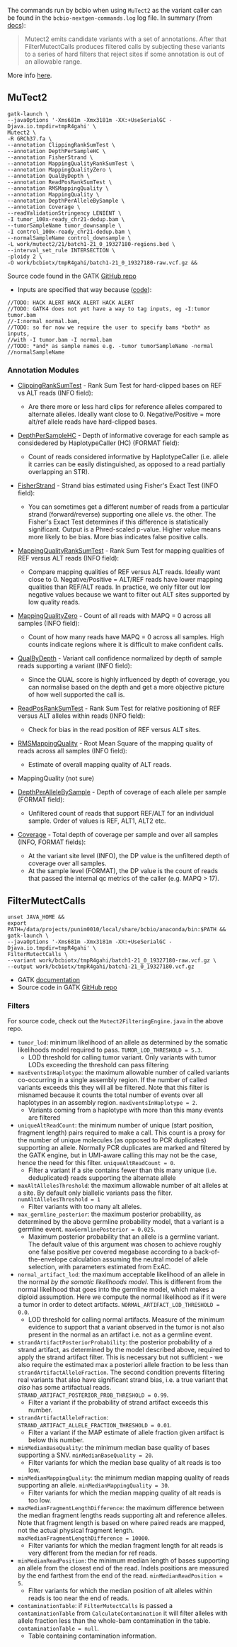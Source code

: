 The commands run by bcbio when using `MuTect2` as the variant caller can be
found in the `bcbio-nextgen-commands.log` log file. In summary (from
[docs](https://github.com/broadinstitute/gatk/tree/master/docs/mutect)):

  > Mutect2 emits candidate variants with a set of annotations. After that
    FilterMutectCalls produces filtered calls by subjecting these variants to a
    series of hard filters that reject sites if some annotation is out of an
    allowable range.

More info
[here](https://software.broadinstitute.org/gatk/gatkdocs/4.beta.1/org_broadinstitute_hellbender_tools_walkers_mutect_Mutect2.php).

## MuTect2
```
gatk-launch \
--javaOptions '-Xms681m -Xmx3181m -XX:+UseSerialGC -Djava.io.tmpdir=tmpR4gahi' \
Mutect2 \
-R GRCh37.fa \
--annotation ClippingRankSumTest \
--annotation DepthPerSampleHC \
--annotation FisherStrand \
--annotation MappingQualityRankSumTest \
--annotation MappingQualityZero \
--annotation QualByDepth \
--annotation ReadPosRankSumTest \
--annotation RMSMappingQuality \
--annotation MappingQuality \
--annotation DepthPerAlleleBySample \
--annotation Coverage \
--readValidationStringency LENIENT \
-I tumor_100x-ready_chr21-dedup.bam \
--tumorSampleName tumor_downsample \
-I control_100x-ready_chr21-dedup.bam \
--normalSampleName control_downsample \
-L work/mutect2/21/batch1-21_0_19327180-regions.bed \
--interval_set_rule INTERSECTION \
-ploidy 2 \
-O work/bcbiotx/tmpR4gahi/batch1-21_0_19327180-raw.vcf.gz &&
```

Source code found in the GATK
[GitHub repo](https://github.com/broadinstitute/gatk/blob/master/src/main/java/org/broadinstitute/hellbender/tools/walkers/mutect)


* Inputs are specified that way because
([code](https://github.com/broadinstitute/gatk/blob/a482f09909b36f772e3dd4d1e5c030f15ee7ecc5/src/main/java/org/broadinstitute/hellbender/tools/walkers/mutect/M2ArgumentCollection.java#L17)):

```
//TODO: HACK ALERT HACK ALERT HACK ALERT
//TODO: GATK4 does not yet have a way to tag inputs, eg -I:tumor tumor.bam
//-I:normal normal.bam,
//TODO: so for now we require the user to specify bams *both* as inputs,
//with -I tumor.bam -I normal.bam
//TODO: *and* as sample names e.g. -tumor tumorSampleName -normal
//normalSampleName
```

### Annotation Modules

* [ClippingRankSumTest](https://software.broadinstitute.org/gatk/documentation/tooldocs/current/org_broadinstitute_gatk_tools_walkers_annotator_ClippingRankSumTest.php) -
Rank Sum Test for hard-clipped bases on REF vs ALT reads (INFO field):
    - Are there more or less hard clips for reference alleles compared to
      alternate alleles. Ideally want close to 0. Negative/Positive = more
      alt/ref allele reads have hard-clipped bases.

* [DepthPerSampleHC](https://software.broadinstitute.org/gatk/documentation/tooldocs/current/org_broadinstitute_gatk_tools_walkers_annotator_DepthPerSampleHC.php) -
Depth of informative coverage for each sample as considedered by HaplotypeCaller (HC) (FORMAT field):
    - Count of reads considered informative by HaplotypeCaller (i.e. allele it
      carries can be easily distinguished, as opposed to a read partially
      overlapping an STR).

* [FisherStrand](https://software.broadinstitute.org/gatk/documentation/tooldocs/current/org_broadinstitute_gatk_tools_walkers_annotator_FisherStrand.php) -
Strand bias estimated using Fisher's Exact Test (INFO field):
    - You can sometimes get a different number of reads from a particular strand
      (forward/reverse) supporting one allele vs. the other. The Fisher's Exact
      Test determines if this difference is statistically significant. Output is
      a Phred-scaled p-value. Higher value means more likely to be bias. More
      bias indicates false positive calls.

* [MappingQualityRankSumTest](https://software.broadinstitute.org/gatk/documentation/tooldocs/current/org_broadinstitute_gatk_tools_walkers_annotator_MappingQualityRankSumTest.php) -
Rank Sum Test for mapping qualities of REF versus ALT reads (INFO field):
    - Compare mapping qualities of REF versus ALT reads. Ideally want close to
      0. Negative/Positive = ALT/REF reads have lower mapping qualities than
      REF/ALT reads. In practice, we only filter out low negative values because
      we want to filter out ALT sites supported by low quality reads.

* [MappingQualityZero](https://software.broadinstitute.org/gatk/documentation/tooldocs/current/org_broadinstitute_gatk_tools_walkers_annotator_MappingQualityZero.php) -
Count of all reads with MAPQ = 0 across all samples (INFO field):
    - Count of how many reads have MAPQ = 0 across all samples. High counts
      indicate regions where it is difficult to make confident calls.

* [QualByDepth](https://software.broadinstitute.org/gatk/documentation/tooldocs/current/org_broadinstitute_gatk_tools_walkers_annotator_QualByDepth.php) -
Variant call confidence normalized by depth of sample reads supporting a variant (INFO field):
    - Since the QUAL score is highly influenced by depth of coverage, you can
      normalise based on the depth and get a more objective picture of how well
      supported the call is.

* [ReadPosRankSumTest](https://software.broadinstitute.org/gatk/documentation/tooldocs/current/org_broadinstitute_gatk_tools_walkers_annotator_ReadPosRankSumTest.php) -
Rank Sum Test for relative positioning of REF versus ALT alleles within reads (INFO field):
    - Check for bias in the read position of REF versus ALT sites.


* [RMSMappingQuality](https://software.broadinstitute.org/gatk/documentation/tooldocs/current/org_broadinstitute_gatk_tools_walkers_annotator_RMSMappingQuality.php) -
Root Mean Square of the mapping quality of reads across all samples (INFO field):
    - Estimate of overall mapping quality of ALT reads.

* MappingQuality (not sure)

* [DepthPerAlleleBySample](https://software.broadinstitute.org/gatk/documentation/tooldocs/current/org_broadinstitute_gatk_tools_walkers_annotator_DepthPerAlleleBySample.php) -
Depth of coverage of each allele per sample (FORMAT field):
    - Unfiltered count of reads that support REF/ALT for an individual sample.
      Order of values is REF, ALT1, ALT2 etc.

* [Coverage](https://software.broadinstitute.org/gatk/documentation/tooldocs/current/org_broadinstitute_gatk_tools_walkers_annotator_Coverage.php) -
Total depth of coverage per sample and over all samples (INFO, FORMAT fields):
    - At the variant site level (INFO), the DP value is the unfiltered depth of
      coverage over all samples.
    - At the sample level (FORMAT), the DP value is the count of reads that
      passed the internal qc metrics of the caller (e.g. MAPQ > 17).


## FilterMutectCalls

```
unset JAVA_HOME &&
export PATH=/data/projects/punim0010/local/share/bcbio/anaconda/bin:$PATH &&
gatk-launch \
--javaOptions '-Xms681m -Xmx3181m -XX:+UseSerialGC -Djava.io.tmpdir=tmpR4gahi' \
FilterMutectCalls \
--variant work/bcbiotx/tmpR4gahi/batch1-21_0_19327180-raw.vcf.gz \
--output work/bcbiotx/tmpR4gahi/batch1-21_0_19327180.vcf.gz
```

* GATK [documentation](https://software.broadinstitute.org/gatk/gatkdocs/4.beta.2/org_broadinstitute_hellbender_tools_walkers_mutect_FilterMutectCalls.php)
* Source code in GATK
[GitHub repo](https://github.com/broadinstitute/gatk/blob/master/src/main/java/org/broadinstitute/hellbender/tools/walkers/mutect)

### Filters

For source code, check out the `Mutect2FilteringEngine.java` in the above repo.

* `tumor_lod`: minimum likelihood of an allele as determined by the somatic
  likelihoods model required to pass. `TUMOR_LOD_THRESHOLD = 5.3`.
    * LOD threshold for calling tumor variant. Only variants with tumor LODs
      exceeding the threshold can pass filtering
* `maxEventsInHaplotype`: the maximum allowable number of called variants
  co-occurring in a single assembly region. If the number of called variants
  exceeds this they will all be filtered. Note that this filter is misnamed
  because it counts the total number of events over all haplotypes in an
  assembly region. `maxEventsInHaplotype = 2`.
    * Variants coming from a haplotype with more than this many events are filtered
* `uniqueAltReadCount`: the minimum number of unique (start position, fragment
  length) pairs required to make a call. This count is a proxy for the number
  of unique molecules (as opposed to PCR duplicates) supporting an allele.
  Normally PCR duplicates are marked and filtered by the GATK engine, but in
  UMI-aware calling this may not be the case, hence the need for this filter.
  `uniqueAltReadCount = 0`.
    * Filter a variant if a site contains fewer than this many unique
      (i.e. deduplicated) reads supporting the alternate allele
* `maxAltAllelesThreshold`: the maximum allowable number of alt alleles at a
  site. By default only biallelic variants pass the filter. `numAltAllelesThreshold = 1`
    * Filter variants with too many alt alleles.
* `max_germline_posterior`: the maximum posterior probability, as determined by
  the above germline probability model, that a variant is a germline event.
  `maxGermlinePosterior = 0.025`.
    * Maximum posterior probability that an allele is a germline variant.
      The default value of this argument was chosen to achieve roughly one false
      positive per covered megabase according to a back-of-the-envelope
      calculation assuming the neutral model of allele selection, with
      parameters estimated from ExAC.
* `normal_artifact_lod`: the maximum acceptable likelihood of an allele in the
  normal _by the somatic likelihoods model_. This is different from the normal
  likelihood that goes into the germline model, which makes a diploid assumption.
  Here we compute the normal likelihood as if it were a tumor in order to detect
  artifacts. `NORMAL_ARTIFACT_LOD_THRESHOLD = 0.0`.
    * LOD threshold for calling normal artifacts. Measure of the minimum
      evidence to support that a variant observed in the tumor is not
      also present in the normal as an artifact i.e. not as a germline event.
* `strandArtifactPosteriorProbability`: the posterior probability of a strand
  artifact, as determined by the model described above, required to apply the
  strand artifact filter. This is necessary but not sufficient - we also
  require the estimated max a posteriori allele fraction to be less than
  `strandArtifactAlleleFraction`. The second condition prevents filtering
  real variants that also have significant strand bias, i.e. a true
  variant that _also_ has some artifactual reads. `STRAND_ARTIFACT_POSTERIOR_PROB_THRESHOLD = 0.99`.
    * Filter a variant if the probability of strand artifact exceeds this
      number.
* `strandArtifactAlleleFraction`: `STRAND_ARTIFACT_ALLELE_FRACTION_THRESHOLD = 0.01`.
    * Filter a variant if the MAP estimate of allele fraction given artifact is
      below this number.
* `minMedianBaseQuality`: the minimum median base quality of bases supporting a SNV.
  `minMedianBaseQuality = 20`.
    * Filter variants for which the median base quality of alt reads is too
      low.
* `minMedianMappingQuality`: the minimum median mapping quality of reads supporting an allele.
  `minMedianMappingQuality = 30`.
    * Filter variants for which the median mapping quality of alt reads is too
      low.
* `maxMedianFragmentLengthDifference`: the maximum difference between the median fragment
  lengths reads supporting alt and reference alleles. Note that fragment
  length is based on where paired reads are mapped, not the actual physical fragment length.
  `maxMedianFragmentLengthDifference = 10000`.
    * Filter variants for which the median fragment length for alt reads is very
      different from the median for ref reads.
* `minMedianReadPosition`: the minimum median length of bases supporting an
  allele from the closest end of the read. Indels positions are measured by
  the end farthest from the end of the read. `minMedianReadPosition = 5`.
    * Filter variants for which the median position of alt alleles within reads
      is too near the end of reads.
* `contaminationTable`: if `FilterMutectCalls` is passed a `contaminationTable`
  from `CalculateContamination` it will filter alleles with allele fraction less
  than the whole-bam contamination in the table. `contaminationTable = null`.
    * Table containing contamination information.
